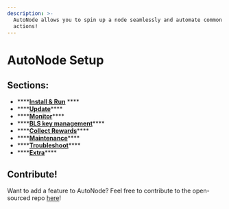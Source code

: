 ```yaml
---
description: >-
  AutoNode allows you to spin up a node seamlessly and automate common validator
  actions!
---
```


# AutoNode Setup

## **Sections:**

* \*\*\*\*[**Install & Run**](https://docs.harmony.one/home/validators/autonode/install-and-run) ****
* \*\*\*\*[**Update**](https://docs.harmony.one/home/validators/autonode/update)\*\*\*\*
* \*\*\*\*[**Monitor**](https://docs.harmony.one/home/validators/autonode/monitor)\*\*\*\*
* \*\*\*\*[**BLS key management**](https://docs.harmony.one/home/validators/autonode/bls-key-management)\*\*\*\*
* \*\*\*\*[**Collect Rewards**](https://docs.harmony.one/home/validators/autonode/collect-rewards)\*\*\*\*
* \*\*\*\*[**Maintenance**](https://docs.harmony.one/home/validators/autonode/maintenance)\*\*\*\*
* \*\*\*\*[**Troubleshoot**](https://docs.harmony.one/home/validators/autonode/troubleshoot)\*\*\*\*
* \*\*\*\*[**Extra**](https://docs.harmony.one/home/validators/autonode/extra)\*\*\*\*

## Contribute!

Want to add a feature to AutoNode? Feel free to contribute to the open-sourced repo [here](https://github.com/harmony-one/auto-node)!


